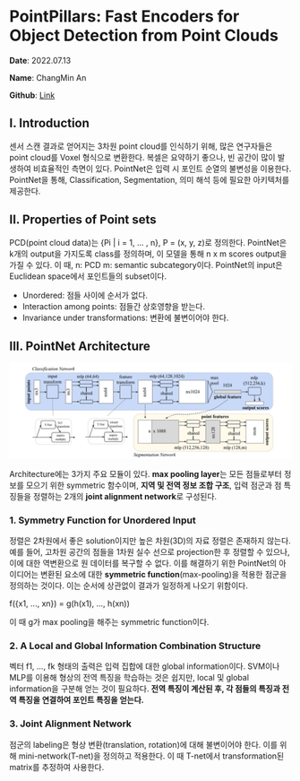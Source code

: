 # PointPillars: Fast Encoders for Object Detection from Point Clouds

**Date**: 							2022.07.13

**Name**:  						ChangMin An

**Github**: 						[Link](https://github.com/ckdals915/LiDAR)



## I. Introduction

센서 스캔 결과로 얻어지는 3차원 point cloud를 인식하기 위해, 많은 연구자들은 point cloud를 Voxel 형식으로 변환한다. 복셀은 요약하기 좋으나, 빈 공간이 많이 발생하여 비효율적인 측면이 있다. PointNet은 입력 시 포인트 순열의 불변성을 이용한다. PointNet을 통해, Classification, Segmentation, 의미 해석 등에 필요한 아키텍처를 제공한다.



## II. Properties of Point sets

PCD(point cloud data)는 {Pi | i = 1, ... , n}, P = (x, y, z)로 정의한다. PointNet은 k개의 output을 가지도록 class를 정의하며, 이 모델을 통해 n x m scores output을 가질 수 있다. 이 때, n: PCD m: semantic subcategory이다. PointNet의 input은 Euclidean space에서 포인트들의 subset이다.

* Unordered: 점들 사이에 순서가 없다.
* Interaction among points: 점들간 상호영향을 받는다.
* Invariance under transformations: 변환에 불변이어야 한다.



## III. PointNet Architecture

<img src="https://github.com/ckdals915/LiDAR/blob/main/docs/pictures/PointNet_Architecture.jpg?raw=true?raw=true?raw=true?raw=true" style="zoom:80%;" />

Architecture에는 3가지 주요 모듈이 있다. **max pooling layer**는 모든 점들로부터 정보를 모으기 위한 symmetric 함수이며, **지역 및 전역 정보 조합 구조**, 입력 점군과 점 특징들을 정렬하는 2개의 **joint alignment network**로 구성된다. 



### 1. Symmetry Function for Unordered Input

정렬은 2차원에서 좋은 solution이지만 높은 차원(3D)의 자료 정렬은 존재하지 않는다. 예를 들어, 고차원 공간의 점들을 1차원 실수 선으로 projection한 후 정렬할 수 있으나, 이에 대한 역변환으로 원 데이터를 복구할 수 없다. 이를 해결하기 위한 PointNet의 아이디어는 변환된 요소에 대한 **symmetric function**(max-pooling)을 적용한 점군을 정의하는 것이다. 이는 순서에 상관없이 결과가 일정하게 나오기 위함이다. 

f({x1, ..., xn}) = g(h(x1), ..., h(xn))

이 때 g가 max pooling을 해주는 symmetric function이다.



### 2. A Local and Global Information Combination Structure

벡터 f1, ..., fk 형태의 출력은 입력 집합에 대한 global information이다. SVM이나 MLP를 이용해 형상의 전역 특징을 학습하는 것은 쉽지만, local 및 global information을 구분해 얻는 것이 필요하다. **전역 특징이 계산된 후, 각 점들의 특징과 전역 특징을 연결하여 포인트 특징을 얻는다.** 



### 3. Joint Alignment Network

점군의 labeling은 형상 변환(translation, rotation)에 대해 불변이어야 한다. 이를 위해 mini-network(T-net)을 정의하고 적용한다. 이 때 T-net에서 transformation된 matrix를 추정하여 사용한다. 


